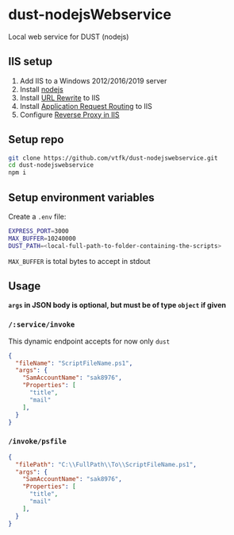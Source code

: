 ﻿# dust-nodejsWebservice

Local web service for DUST (nodejs)

## IIS setup

1.	Add IIS to a Windows 2012/2016/2019 server
1.	Install [nodejs](https://nodejs.org/en/download/)
1.	Install [URL Rewrite](https://www.microsoft.com/web/handlers/webpi.ashx?command=getinstallerredirect&appid=urlrewrite2) to IIS
1.	Install [Application Request Routing](https://www.microsoft.com/web/handlers/webpi.ashx?command=getinstallerredirect&appid=ARRv3_0) to IIS
1.	Configure [Reverse Proxy in IIS](https://tecadmin.net/set-up-reverse-proxy-using-iis/)

## Setup repo

```bash
git clone https://github.com/vtfk/dust-nodejswebservice.git
cd dust-nodejswebservice
npm i
```

## Setup environment variables

Create a `.env` file:

```bash
EXPRESS_PORT=3000
MAX_BUFFER=10240000
DUST_PATH=<local-full-path-to-folder-containing-the-scripts>
```

`MAX_BUFFER` is total bytes to accept in stdout

## Usage

**`args` in JSON body is optional, but must be of type `object` if given**

### `/:service/invoke`

This dynamic endpoint accepts for now only `dust`

```json
{
  "fileName": "ScriptFileName.ps1",
  "args": {
    "SamAccountName": "sak8976",
    "Properties": [
      "title",
      "mail"
    ],
  }
}
```

### `/invoke/psfile`

```json
{
  "filePath": "C:\\FullPath\\To\\ScriptFileName.ps1",
  "args": {
    "SamAccountName": "sak8976",
    "Properties": [
      "title",
      "mail"
    ],
  }
}
```
